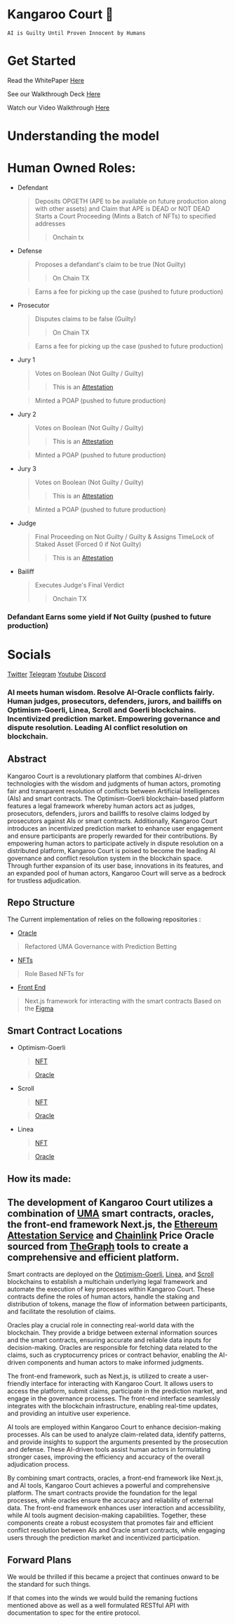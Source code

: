 # Kangaroo Court 🦘

`AI is Guilty Until Proven Innocent by Humans`

# Get Started

Read the WhitePaper [Here](https://nftstorage.link/ipfs/bafybeidhkk3xn2vqu5ah2tvuetjw5rtnc55uadmvomhsst6rt7testtmhu)

See our Walkthrough Deck [Here](https://nftstorage.link/ipfs/bafybeihcyeqrjzoruawu4g4yfydjs75nabrhoz3apw7t2pjzgrahshbtgm)

Watch our Video Walkthrough [Here](https://youtu.be/Yo6IA5yI3oc)


# Understanding the model 

# Human Owned Roles:
- Defendant 
    > Deposits OPGETH (APE to be available on future production along with other assets) and Claim that APE is DEAD or NOT DEAD
    > Starts a Court Proceeding (Mints a Batch of NFTs) to specified addresses
    > > Onchain tx
- Defense
    > Proposes a defandant's claim to be true (Not Guilty) 
    > > On Chain TX
    
    > Earns a fee for picking up the case (pushed to future production)
- Prosecutor
    > Disputes claims to be false (Guilty)
    > > On Chain TX
    
    > Earns a fee for picking up the case (pushed to future production)
- Jury 1 
   >  Votes on Boolean (Not Guilty / Guilty)  
   > > This is an [Attestation](https://optimism-goerli.easscan.org/schema/view/0xb50db0f640c9e9d6f22efa9ac2cdb347d62a8253ccbd0a8cbaa1b42bf85b28f4)

   >  Minted a POAP (pushed to future production)
- Jury 2
   >  Votes on Boolean (Not Guilty / Guilty)
   > > This is an [Attestation](https://optimism-goerli.easscan.org/schema/view/0xfdf312958f2f6e8ebea5130060e3c902d84ad66084cf1277610d16f503876221)

   >  Minted a POAP (pushed to future production)
- Jury 3
   >  Votes on Boolean (Not Guilty / Guilty) 
   > > This is an [Attestation]()

   >  Minted a POAP (pushed to future production)
- Judge
   >  Final Proceeding on Not Guilty / Guilty 
   >  & Assigns TimeLock of Staked Asset (Forced 0 if Not Guilty) 
   > > This is an [Attestation](https://optimism-goerli.easscan.org/schema/view/0xbf564b3ed16b42c3bcfad0e6f5f6016b9657dabc57a4c4e37706b6d017918a55)

- Bailiff
   > Executes Judge's Final Verdict
   > > Onchain TX

### Defandant Earns some yield if Not Guilty (pushed to future production)

# Socials 
   [Twitter](https://twitter.com/KangarooCourtAI)
   [Telegram](https://t.me/kangaroocourtai)
   [Youtube](https://www.youtube.com/@KangarooCourtAI)
   [Discord](https://discord.gg/s5XDKGAFkg)
    
### AI meets human wisdom. Resolve AI-Oracle conflicts fairly. Human judges, prosecutors, defenders, jurors, and bailiffs on Optimism-Goerli, Linea, Scroll and Goerli blockchains. Incentivized prediction market. Empowering governance and dispute resolution. Leading AI conflict resolution on blockchain. 
 
## Abstract
Kangaroo Court is a revolutionary platform that combines AI-driven technologies with the wisdom and judgments of human actors, promoting fair and transparent resolution of conflicts between Artificial Intelligences (AIs) and smart contracts. The Optimism-Goerli blockchain-based platform features a legal framework whereby human actors act as judges, prosecutors, defenders, jurors and bailiffs to resolve claims lodged by prosecutors against AIs or smart contracts. Additionally, Kangaroo Court introduces an incentivized prediction market to enhance user engagement and ensure participants are properly rewarded for their contributions. By empowering human actors to participate actively in dispute resolution on a distributed platform, Kangaroo Court is poised to become the leading AI governance and conflict resolution system in the blockchain space. Through further expansion of its user base, innovations in its features, and an expanded pool of human actors, Kangaroo Court will serve as a bedrock for trustless adjudication.

## Repo Structure
The Current implementation of <Kangaroo Court> relies on the following repositories : 
- [Oracle](https://github.com/Kangaroo-Court/oracle)
> Refactored UMA Governance with Prediction Betting 
- [NFTs](https://github.com/Kangaroo-Court/court-sc)
> Role Based NFTs for 
- [Front End](https://github.com/Kangaroo-Court/kc-frontend)
> Next.js framework for interacting with the smart contracts
> Based on the [Figma](https://www.figma.com/file/ttwtDiCW7wKOB6oUSGTY4K/KANGA?type=design&node-id=0%3A1&t=K5ejs8hsAv3bXMUR-1)
    
## Smart Contract Locations
- Optimism-Goerli
    > [NFT](https://goerli-optimism.etherscan.io/token/0xa70c15571aa9dfcab960dca494bd7c99bccc79ab)

    > [Oracle](https://goerli-optimism.etherscan.io/) 
- Scroll
    > [NFT](https://blockscout.scroll.io/address/0x04B022a51E4413181D8BeF4C06eC642a2C107e3F/tokens/0xd80c08aa35c57c54c2abb59264a5185e5b0f764b/token-transfers#address-tabs)
    
    > [Oracle]()
- Linea
    > [NFT](https://explorer.goerli.linea.build/address/0xBB9C4401D615F502581396f82931C7e9a46853B1)
    
    > [Oracle]()

## How its made: 

## The development of Kangaroo Court utilizes a combination of [UMA](https://uma.xyz) smart contracts, oracles, the front-end framework Next.js, the [Ethereum Attestation Service](https://attest.sh) and [Chainlink](https://chain.link/) Price Oracle sourced from [TheGraph](https://thegraph.com/hosted-service/subgraph/openpredict/chainlink-prices-subgraph) tools to create a comprehensive and efficient platform.

Smart contracts are deployed on the [Optimism-Goerli](https://goerli-optimism.etherscan.io/token/0xa70c15571aa9dfcab960dca494bd7c99bccc79ab), [Linea](https://explorer.goerli.linea.build/address/0xBB9C4401D615F502581396f82931C7e9a46853B1), and [Scroll](https://blockscout.scroll.io/address/0x04B022a51E4413181D8BeF4C06eC642a2C107e3F/tokens/0xd80c08aa35c57c54c2abb59264a5185e5b0f764b/token-transfers#address-tabs) blockchains to establish a multichain underlying legal framework and automate the execution of key processes within Kangaroo Court. These contracts define the roles of human actors, handle the staking and distribution of tokens, manage the flow of information between participants, and facilitate the resolution of claims.

Oracles play a crucial role in connecting real-world data with the blockchain. They provide a bridge between external information sources and the smart contracts, ensuring accurate and reliable data inputs for decision-making. Oracles are responsible for fetching data related to the claims, such as cryptocurrency prices or contract behavior, enabling the AI-driven components and human actors to make informed judgments.

The front-end framework, such as Next.js, is utilized to create a user-friendly interface for interacting with Kangaroo Court. It allows users to access the platform, submit claims, participate in the prediction market, and engage in the governance processes. The front-end interface seamlessly integrates with the blockchain infrastructure, enabling real-time updates, and providing an intuitive user experience.

AI tools are employed within Kangaroo Court to enhance decision-making processes. AIs can be used to analyze claim-related data, identify patterns, and provide insights to support the arguments presented by the prosecution and defense. These AI-driven tools assist human actors in formulating stronger cases, improving the efficiency and accuracy of the overall adjudication process.

By combining smart contracts, oracles, a front-end framework like Next.js, and AI tools, Kangaroo Court achieves a powerful and comprehensive platform. The smart contracts provide the foundation for the legal processes, while oracles ensure the accuracy and reliability of external data. The front-end framework enhances user interaction and accessibility, while AI tools augment decision-making capabilities. Together, these components create a robust ecosystem that promotes fair and efficient conflict resolution between AIs and Oracle smart contracts, while engaging users through the prediction market and incentivized participation.
    
    
## Forward Plans
    
We would be thrilled if this became a project that continues onward to be the standard for such things. 

If that comes into the winds we would build the remaning fuctions mentioned above as well as a well formulated RESTful API with documentation to spec for the entire protocol. 
